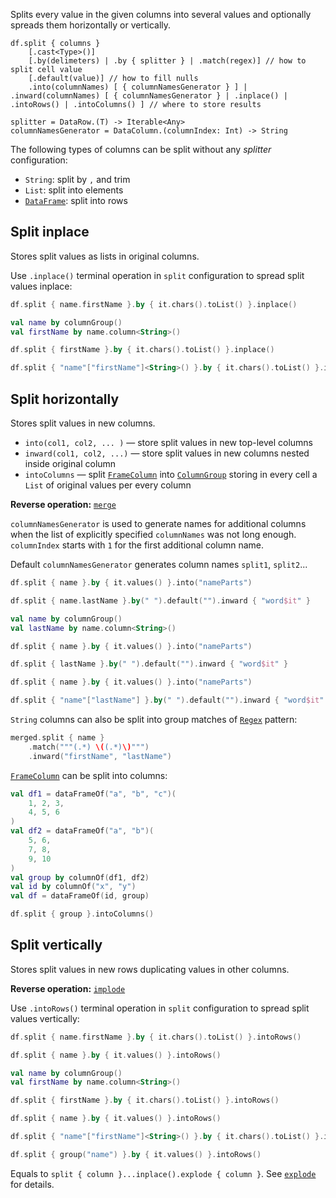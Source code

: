 [//]: # (title: split)

<!---IMPORT org.jetbrains.kotlinx.dataframe.samples.api.Modify-->

Splits every value in the given columns into several values and optionally spreads them horizontally or vertically.

```text
df.split { columns }
    [.cast<Type>()]
    [.by(delimeters) | .by { splitter } | .match(regex)] // how to split cell value
    [.default(value)] // how to fill nulls
    .into(columnNames) [ { columnNamesGenerator } ] | .inward(columnNames) [ { columnNamesGenerator } | .inplace() | .intoRows() | .intoColumns() ] // where to store results

splitter = DataRow.(T) -> Iterable<Any>
columnNamesGenerator = DataColumn.(columnIndex: Int) -> String
```
The following types of columns can be split without any _splitter_ configuration:
* `String`: split by `,` and trim
* `List`: split into elements
* [`DataFrame`](DataFrame.md): split into rows

## Split inplace

Stores split values as lists in original columns.

Use `.inplace()` terminal operation in `split` configuration to spread split values inplace:

<!---FUN splitInplace-->
<tabs>
<tab title="Properties">

```kotlin
df.split { name.firstName }.by { it.chars().toList() }.inplace()
```

</tab>
<tab title="Accessors">

```kotlin
val name by columnGroup()
val firstName by name.column<String>()

df.split { firstName }.by { it.chars().toList() }.inplace()
```

</tab>
<tab title="Strings">

```kotlin
df.split { "name"["firstName"]<String>() }.by { it.chars().toList() }.inplace()
```

</tab></tabs>
<!---END-->

## Split horizontally

Stores split values in new columns.
* `into(col1, col2, ... )` — store split values in new top-level columns
* `inward(col1, col2, ...)` — store split values in new columns nested inside original column
* `intoColumns` — split [`FrameColumn`](DataColumn.md#framecolumn) into [`ColumnGroup`](DataColumn.md#columngroup) storing in every cell a `List` of original values per every column

**Reverse operation:** [`merge`](merge.md)

`columnNamesGenerator` is used to generate names for additional columns when the list of explicitly specified `columnNames` was not long enough. `columnIndex` starts with `1` for the first additional column name.

Default `columnNamesGenerator` generates column names `split1`, `split2`...

<!---FUN split-->
<tabs>
<tab title="Properties">

```kotlin
df.split { name }.by { it.values() }.into("nameParts")

df.split { name.lastName }.by(" ").default("").inward { "word$it" }
```

</tab>
<tab title="Accessors">

```kotlin
val name by columnGroup()
val lastName by name.column<String>()

df.split { name }.by { it.values() }.into("nameParts")

df.split { lastName }.by(" ").default("").inward { "word$it" }
```

</tab>
<tab title="Strings">

```kotlin
df.split { name }.by { it.values() }.into("nameParts")

df.split { "name"["lastName"] }.by(" ").default("").inward { "word$it" }
```

</tab></tabs>
<!---END-->

`String` columns can also be split into group matches of [`Regex`](https://kotlinlang.org/api/latest/jvm/stdlib/kotlin.text/-regex/) pattern:

<!---FUN splitRegex-->

```kotlin
merged.split { name }
    .match("""(.*) \((.*)\)""")
    .inward("firstName", "lastName")
```

<!---END-->

[`FrameColumn`](DataColumn.md#framecolumn) can be split into columns:

<!---FUN splitFrameColumn-->

```kotlin
val df1 = dataFrameOf("a", "b", "c")(
    1, 2, 3,
    4, 5, 6
)
val df2 = dataFrameOf("a", "b")(
    5, 6,
    7, 8,
    9, 10
)
val group by columnOf(df1, df2)
val id by columnOf("x", "y")
val df = dataFrameOf(id, group)

df.split { group }.intoColumns()
```

<!---END-->

## Split vertically

Stores split values in new rows duplicating values in other columns.

**Reverse operation:** [`implode`](implode.md)

Use `.intoRows()` terminal operation in `split` configuration to spread split values vertically:

<!---FUN splitIntoRows-->
<tabs>
<tab title="Properties">

```kotlin
df.split { name.firstName }.by { it.chars().toList() }.intoRows()

df.split { name }.by { it.values() }.intoRows()
```

</tab>
<tab title="Accessors">

```kotlin
val name by columnGroup()
val firstName by name.column<String>()

df.split { firstName }.by { it.chars().toList() }.intoRows()

df.split { name }.by { it.values() }.intoRows()
```

</tab>
<tab title="Strings">

```kotlin
df.split { "name"["firstName"]<String>() }.by { it.chars().toList() }.intoRows()

df.split { group("name") }.by { it.values() }.intoRows()
```

</tab></tabs>
<!---END-->

Equals to `split { column }...inplace().explode { column }`. See [`explode`](explode.md) for details.
